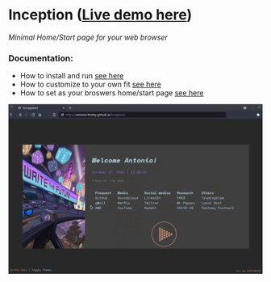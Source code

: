 # Inception ([Live demo here](https://antonio-hickey.github.io/Inception/))
_Minimal Home/Start page for your web browser_
### Documentation:
- How to install and run [see here](https://github.com/antonio-hickey/Inception/blob/main/Docs/HowToInstall.md)
- How to customize to your own fit [see here](https://github.com/antonio-hickey/Inception/blob/main/Docs/HowToEdit.md)
- How to set as your broswers home/start page [see here](https://github.com/antonio-hickey/Inception/blob/main/Docs/HowToSetAsStartup.md)

<img src=https://github.com/antonio-hickey/Inception/blob/main/assets/images/example.gif />
